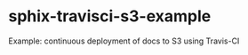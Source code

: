 sphix-travisci-s3-example
=========================

Example: continuous deployment of docs to S3 using Travis-CI
